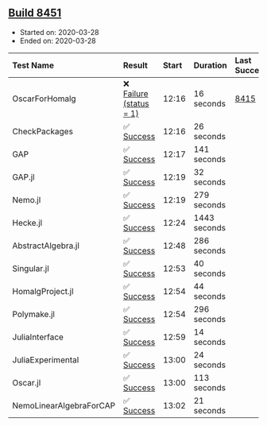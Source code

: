 ## [Build 8451](https://oscarci.mathematik.uni-kl.de/job/oscar/8451/)

* Started on: 2020-03-28
* Ended on: 2020-03-28

| Test Name    | Result | Start | Duration | Last Success | First Failure |
|:-------------|:-------|:------|:---------|:-------------|:--------------|
| OscarForHomalg | ❌ [Failure (status = 1)](https://oscarci.mathematik.uni-kl.de/job/oscar/8451/artifact/logs/build-8451/OscarForHomalg.log) | 12:16 | 16 seconds | [8415](https://oscarci.mathematik.uni-kl.de/job/oscar/8415/) | [8416](https://oscarci.mathematik.uni-kl.de/job/oscar/8416/) |
| CheckPackages | ✅ [Success](https://oscarci.mathematik.uni-kl.de/job/oscar/8451/artifact/logs/build-8451/CheckPackages.log) | 12:16 | 26 seconds |  |  |
| GAP | ✅ [Success](https://oscarci.mathematik.uni-kl.de/job/oscar/8451/artifact/logs/build-8451/GAP.log) | 12:17 | 141 seconds |  |  |
| GAP.jl | ✅ [Success](https://oscarci.mathematik.uni-kl.de/job/oscar/8451/artifact/logs/build-8451/GAP.jl.log) | 12:19 | 32 seconds |  |  |
| Nemo.jl | ✅ [Success](https://oscarci.mathematik.uni-kl.de/job/oscar/8451/artifact/logs/build-8451/Nemo.jl.log) | 12:19 | 279 seconds |  |  |
| Hecke.jl | ✅ [Success](https://oscarci.mathematik.uni-kl.de/job/oscar/8451/artifact/logs/build-8451/Hecke.jl.log) | 12:24 | 1443 seconds |  |  |
| AbstractAlgebra.jl | ✅ [Success](https://oscarci.mathematik.uni-kl.de/job/oscar/8451/artifact/logs/build-8451/AbstractAlgebra.jl.log) | 12:48 | 286 seconds |  |  |
| Singular.jl | ✅ [Success](https://oscarci.mathematik.uni-kl.de/job/oscar/8451/artifact/logs/build-8451/Singular.jl.log) | 12:53 | 40 seconds |  |  |
| HomalgProject.jl | ✅ [Success](https://oscarci.mathematik.uni-kl.de/job/oscar/8451/artifact/logs/build-8451/HomalgProject.jl.log) | 12:54 | 44 seconds |  |  |
| Polymake.jl | ✅ [Success](https://oscarci.mathematik.uni-kl.de/job/oscar/8451/artifact/logs/build-8451/Polymake.jl.log) | 12:54 | 296 seconds |  |  |
| JuliaInterface | ✅ [Success](https://oscarci.mathematik.uni-kl.de/job/oscar/8451/artifact/logs/build-8451/JuliaInterface.log) | 12:59 | 14 seconds |  |  |
| JuliaExperimental | ✅ [Success](https://oscarci.mathematik.uni-kl.de/job/oscar/8451/artifact/logs/build-8451/JuliaExperimental.log) | 13:00 | 24 seconds |  |  |
| Oscar.jl | ✅ [Success](https://oscarci.mathematik.uni-kl.de/job/oscar/8451/artifact/logs/build-8451/Oscar.jl.log) | 13:00 | 113 seconds |  |  |
| NemoLinearAlgebraForCAP | ✅ [Success](https://oscarci.mathematik.uni-kl.de/job/oscar/8451/artifact/logs/build-8451/NemoLinearAlgebraForCAP.log) | 13:02 | 21 seconds |  |  |
